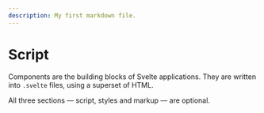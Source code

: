 ```yaml
---
description: My first markdown file.
---
```


# Script

Components are the building blocks of Svelte applications. They are written into `.svelte` files, using a superset of HTML.

All three sections — script, styles and markup — are optional.


